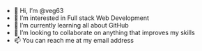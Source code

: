 - 👋 Hi, I’m @veg63
- 👀 I’m interested in Full stack Web Development 
- 🌱 I’m currently learning all about GitHub
- 💞️ I’m looking to collaborate on anything that improves my skills
- 📫 You can reach me at my email address

<!---
veg63/veg63 is a ✨ special ✨ repository because its `README.md` (this file) appears on your GitHub profile.
You can click the Preview link to take a look at your changes.
--->
